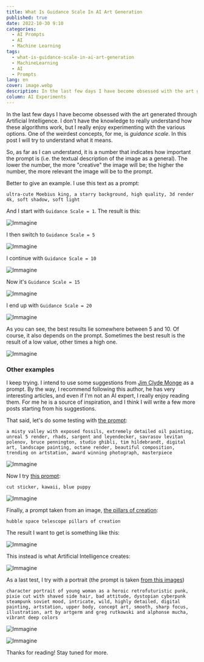 ```yaml
---
title: What Is Guidance Scale In AI Art Generation
published: true
date: 2022-10-30 9:10
categories:
  - AI Prompts
  - AI
  - Machine Learning
tags:
  - what-is-guidance-scale-in-ai-art-generation
  - MachineLearning
  - AI
  - Prompts
lang: en
cover: image.webp
description: In the last few days I have become obsessed with the art generated through Artificial Intelligence. I don't have the knowledge to really understand how these algorithms work, but I really enjoy experimenting with the various options. One of the weirdest concepts, for me, is _guidance scale_. In this post I will try to understand what it means.
column: AI Experiments
---
```


In the last few days I have become obsessed with the art generated through Artificial Intelligence. I don't have the knowledge to really understand how these algorithms work, but I really enjoy experimenting with the various options. One of the weirdest concepts, for me, is _guidance scale_. In this post I will try to understand what it means.

So, as far as I can understand, it is a number that indicates how important the prompt is (i.e. the textual description of the image as a general). The lower the number, the more "creative" the image will be; the higher the number, the more relevant the image will be to the prompt.

Better to give an example. I use this text as a prompt:

```
ultra-cute Moebius king, a starry background, high quality, 3d render 4k, soft shadow, soft light
```

And I start with `Guidance Scale = 1`. The result is this:

![Immagine](./guidance-01.webp)

I then switch to `Guidance Scale = 5`

![Immagine](./guidance-05.webp)

I continue with `Guidance Scale = 10`

![Immagine](./guidance-10.webp)

Now it's `Guidance Scale = 15`

![Immagine](./guidance-10.webp)

I end up with `Guidance Scale = 20`

![Immagine](./guidance-20.webp)

As you can see, the best results lie somewhere between 5 and 10. Of course, it also depends on the prompt. Sometimes the best result is the result of a low value, other times a high one.

![Immagine](./image.webp)

### Other examples

I keep trying. I intend to use some suggestions from [Jim Clyde Monge](https://medium.com/@jimclydemonge) as a prompt. By the way, I recommend following this author, he has very interesting articles, and even if I'm not an AI expert, I really enjoy reading them. For me he is a source of inspiration, and I think I will write a few more posts starting from his suggestions.

That said, let's do some testing with [the prompt](https://medium.com/codex/stable-diffusion-arrives-in-photoshop-heres-how-to-install-3db277491023):

```
a misty valley with exposed fossils, extremely detailed oil painting, unreal 5 render, rhads, sargent and leyendecker, savrasov levitan polenov, bruce pennington, studio ghibli, tim hildebrandt, digital art, landscape painting, octane render, beautiful composition, trending on artstation, award winning photograph, masterpiece
```

![Immagine](./valley-01.webp)

Now I try [this prompt](https://medium.com/mlearning-ai/how-to-make-super-cute-stickers-with-ai-in-under-2-minutes-782892641ba7):

```
cut sticker, kawaii, blue puppy
```

![Immagine](./stickers-01.webp)

Finally, a prompt taken from an image, [the pillars of creation](https://it.wikipedia.org/wiki/Pilastri_della_Creazione#/media/File:Heic1501a.png):

```
hubble space telescope pillars of creation
```

The result I want to get is something like this:

![Immagine](./Heic1501a.webp)

This instead is what Artificial Intelligence creates:

![Immagine](./pillars.webp)

As a last test, I try with a portrait (the prompt is taken [from this images](https://lexica.art/prompt/d1dadd1c-20a6-4586-b39a-0a970812431d))

```
character portrait of young woman as a heroic retrofuturistic punk, pixie cut with shaved side hair, bad attitude, dystopian cyberpunk steampunk soviet mood, intricate, wild, highly detailed, digital painting, artstation, upper body, concept art, smooth, sharp focus, illustration, art by artgerm and greg rutkowski and alphonse mucha, vibrant deep colors
```

![Immagine](./cybergirl-01.webp)

![Immagine](./cybergirl-02.webp)

Thanks for reading! Stay tuned for more.
